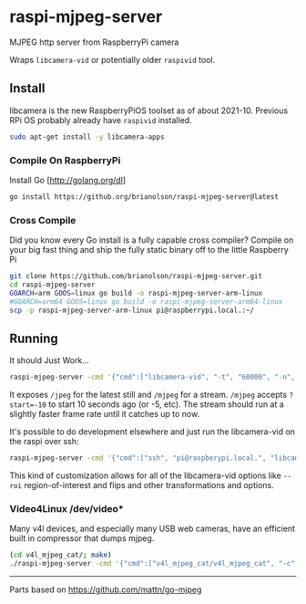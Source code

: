 # raspi-mjpeg-server
MJPEG http server from RaspberryPi camera

Wraps `libcamera-vid` or potentially older `raspivid` tool.

## Install

libcamera is the new RaspberryPiOS toolset as of about 2021-10. Previous RPi OS probably already have `raspivid` installed.

```sh
sudo apt-get install -y libcamera-apps
```

### Compile On RaspberryPi

Install Go [http://golang.org/dl]

```sh
go install https://github.org/brianolson/raspi-mjpeg-server@latest
```

### Cross Compile

Did you know every Go install is a fully capable cross compiler? Compile on your big fast thing and ship the fully static binary off to the little Raspberry Pi

```sh
git clone https://github.com/brianolson/raspi-mjpeg-server.git
cd raspi-mjpeg-server
GOARCH=arm GOOS=linux go build -o raspi-mjpeg-server-arm-linux
#GOARCH=arm64 GOOS=linux go build -o raspi-mjpeg-server-arm64-linux
scp -p raspi-mjpeg-server-arm-linux pi@raspberrypi.local.:~/
```

## Running

It should Just Work...

```sh
raspi-mjpeg-server -cmd '{"cmd":["libcamera-vid", "-t", "60000", "-n", "--framerate", "7", "--codec", "mjpeg", "--awb", "auto", "--width", "1920", "--height", "1080", "-o", "-"], "retry":"500ms"}' -addr :8412
```

It exposes `/jpeg` for the latest still and `/mjpeg` for a stream.
`/mjpeg` accepts `?start=-10` to start 10 seconds ago (or -5, etc). The stream should run at a slightly faster frame rate until it catches up to now.

It's possible to do development elsewhere and just run the libcamera-vid on the raspi over ssh:

```sh
raspi-mjpeg-server -cmd '{"cmd":["ssh", "pi@raspberypi.local.", "libcamera-vid", "-t", "60000", "-n", "--framerate", "7", "--codec", "mjpeg", "--awb", "auto", "--width", "1920", "--height", "1080", "-o", "-"], "retry":"2s"}' -addr :8412
```

This kind of customization allows for all of the libcamera-vid options like `--roi` region-of-interest and flips and other transformations and options.

### Video4Linux /dev/video*

Many v4l devices, and especially many USB web cameras, have an efficient built in compressor that dumps mjpeg.

```sh
(cd v4l_mjpeg_cat/; make)
./raspi-mjpeg-server -cmd '{"cmd":["v4l_mjpeg_cat/v4l_mjpeg_cat", "-c", "1000", "-d", "/dev/video0"], "retry":"5ms"}' -addr :8412
```


-----

Parts based on https://github.com/mattn/go-mjpeg
